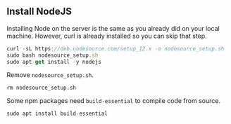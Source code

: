 ## Install NodeJS

Installing Node on the server is the same as you already did on your local machine. However, curl is already installed so you can skip that step.

```js
curl -sL https://deb.nodesource.com/setup_12.x -o nodesource_setup.sh
sudo bash nodesource_setup.sh
sudo apt-get install -y nodejs
```

Remove `nodesource_setup.sh`.

```
rm nodesource_setup.sh
```

Some npm packages need `build-essential` to compile code from source.

```js
sudo apt install build-essential
```
